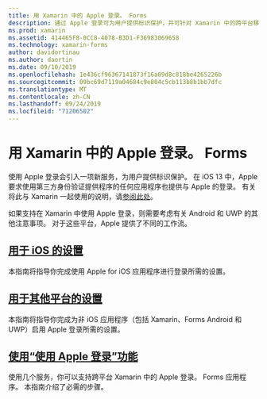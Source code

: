 ```yaml
---
title: 用 Xamarin 中的 Apple 登录。 Forms
description: 通过 Apple 登录可为用户提供标识保护，并可针对 Xamarin 中的跨平台移动方案实施。
ms.prod: xamarin
ms.assetid: 414465F8-0CC8-4078-B3D1-F36983069658
ms.technology: xamarin-forms
author: davidortinau
ms.author: daortin
ms.date: 09/10/2019
ms.openlocfilehash: 1e436cf96367141873f16a09d8c818be4265226b
ms.sourcegitcommit: 09bc69d7119a04684c9e804c5cb113b8b1bb7dfc
ms.translationtype: MT
ms.contentlocale: zh-CN
ms.lasthandoff: 09/24/2019
ms.locfileid: "71206502"
---
```

# <a name="sign-in-with-apple-in-xamarinforms"></a>用 Xamarin 中的 Apple 登录。 Forms

使用 Apple 登录会引入一项新服务，为用户提供标识保护。 在 iOS 13 中，Apple 要求使用第三方身份验证提供程序的任何应用程序也提供与 Apple 的登录。 有关将此与 Xamarin 一起使用的说明，请[参阅此处](~/ios/platform/ios13/sign-in.md)。

如果支持在 Xamarin 中使用 Apple 登录，则需要考虑有关 Android 和 UWP 的其他注意事项。 对于这些平台，Apple 提供了不同的工作流。

## <a name="setup-for-iosiosplatformios13sign-inmd"></a>[用于 iOS 的设置](~/ios/platform/ios13/sign-in.md)

本指南将指导你完成使用 Apple for iOS 应用程序进行登录所需的设置。

## <a name="setup-for-other-platformssetupmd"></a>[用于其他平台的设置](setup.md)

本指南将指导你完成为非 iOS 应用程序（包括 Xamarin、Forms Android 和 UWP）启用 Apple 登录所需的设置。

## <a name="use-sign-in-with-appleandroid-ios-sign-inmd"></a>[使用“使用 Apple 登录”功能](android-ios-sign-in.md)

使用几个服务，你可以支持跨平台 Xamarin 中的 Apple 登录。 Forms 应用程序。 本指南介绍了必需的步骤。
